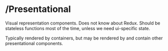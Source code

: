 # /Presentational

Visual representation components. Does not know about Redux. Should be stateless functions most of the time, unless we need ui-specific state.

Typically rendered by containers, but may be rendered by and contain other presentational components.